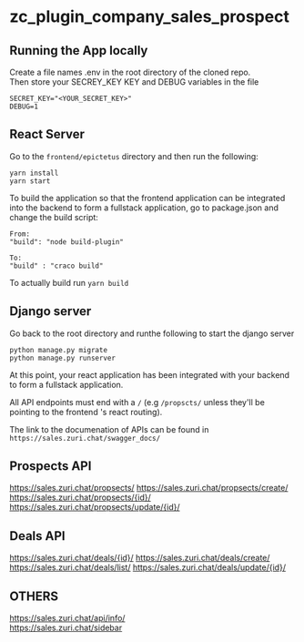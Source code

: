 # zc_plugin_company_sales_prospect
## Running the App locally


Create a file names .env in the root directory of the cloned repo. <br/>
Then store your SECREY_KEY KEY and DEBUG variables in the file

```
SECRET_KEY="<YOUR_SECRET_KEY>"
DEBUG=1
```

## React Server
Go to the `frontend/epictetus` directory and then run the following:
```
yarn install
yarn start
```

To build the application so that the frontend application can be integrated into the backend to form a fullstack application, go to package.json and change the build script:

```
From:
"build": "node build-plugin"

To:
"build" : "craco build"
```

To actually build run `yarn build`

## Django server

Go back to the root directory and runthe following to start the django server
```
python manage.py migrate
python manage.py runserver
```
At this point, your react application has been integrated with your backend to form a fullstack application.

All API endpoints must end with a  `/` (e.g `/propscts/` unless they'll be pointing to the frontend 's react routing). <br/>

The link to the documenation of APIs can be found in `https://sales.zuri.chat/swagger_docs/`


## Prospects API
https://sales.zuri.chat/propsects/
https://sales.zuri.chat/propsects/create/
https://sales.zuri.chat/propsects/{id}/
https://sales.zuri.chat/propsects/update/{id}/

## Deals API
https://sales.zuri.chat/deals/{id}/
https://sales.zuri.chat/deals/create/
https://sales.zuri.chat/deals/list/
https://sales.zuri.chat/deals/update/{id}/

## OTHERS
https://sales.zuri.chat/api/info/ <br/>
https://sales.zuri.chat/sidebar


<!-- Always toggle isLocal to be the opposite  -->
<!-- isLocal should be !isLocal when in local -->